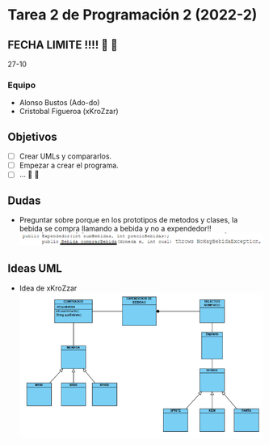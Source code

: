 # Tarea 2 de Programación 2 (2022-2)
## FECHA LIMITE !!!! :eyes: :eyes:
   27-10
### Equipo
* Alonso Bustos (Ado-do)
* Cristobal Figueroa (xKroZzar)
## Objetivos
-[ ] Crear UMLs y compararlos.
-[ ] Empezar a crear el programa.
-[ ] ... :construction: :construction:
## Dudas
- Preguntar sobre porque en los prototipos de metodos y clases, la bebida se compra llamando a bebida y no a expendedor!!
![Prototipo1](images/prototipo1.png)

## Ideas UML
- Idea de xKroZzar
![UML](images/umlkrozz.png)
